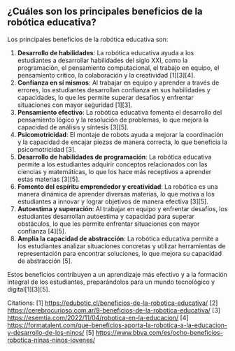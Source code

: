## ¿Cuáles son los principales beneficios de la robótica educativa?

Los principales beneficios de la robótica educativa son:

1. **Desarrollo de habilidades**: La robótica educativa ayuda a los estudiantes a desarrollar habilidades del siglo XXI, como la programación, el pensamiento computacional, el trabajo en equipo, el pensamiento crítico, la colaboración y la creatividad [1][3][4].
2. **Confianza en sí mismos**: Al trabajar en equipo y aprender a través de errores, los estudiantes desarrollan confianza en sus habilidades y capacidades, lo que les permite superar desafíos y enfrentar situaciones con mayor seguridad [1][3].
3. **Pensamiento efectivo**: La robótica educativa fomenta el desarrollo del pensamiento lógico y la resolución de problemas, lo que mejora la capacidad de análisis y síntesis [3][5].
4. **Psicomotricidad**: El montaje de robots ayuda a mejorar la coordinación y la capacidad de encajar piezas de manera correcta, lo que beneficia la psicomotricidad [3].
5. **Desarrollo de habilidades de programación**: La robótica educativa permite a los estudiantes adquirir conceptos relacionados con las ciencias y matemáticas, lo que los hace más receptivos a aprender estas materias [3][5].
6. **Fomento del espíritu emprendedor y creatividad**: La robótica es una manera dinámica de aprender diversas materias, lo que motiva a los estudiantes a innovar y lograr objetivos de manera efectiva [3][5].
7. **Autoestima y superación**: Al trabajar en equipo y enfrentar desafíos, los estudiantes desarrollan autoestima y capacidad para superar obstáculos, lo que les permite enfrentar situaciones con mayor confianza [4][5].
8. **Amplía la capacidad de abstracción**: La robótica educativa permite a los estudiantes analizar situaciones concretas y utilizar herramientas de representación para encontrar soluciones, lo que mejora su capacidad de abstracción [5].

Estos beneficios contribuyen a un aprendizaje más efectivo y a la formación integral de los estudiantes, preparándolos para un mundo tecnológico y digital[1][3][5].

Citations:
[1] https://edubotic.cl/beneficios-de-la-robotica-educativa/
[2] https://cerebrocurioso.com.ar/9-beneficios-de-la-robotica-educativa/
[3] https://esemtia.com/2022/11/04/robotica-en-la-educacion/
[4] https://formatalent.com/que-beneficios-aporta-la-robotica-a-la-educacion-y-desarrollo-de-los-ninos/
[5] https://www.bbva.com/es/ocho-beneficios-robotica-ninas-ninos-jovenes/